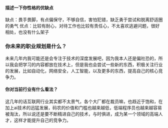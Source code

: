 #### 描述一下你性格的优缺点
缺点：畏手畏脚，有点偏保守，不够自信，害怕犯错，缺乏勇于尝试和脱离舒适圈的勇气
优点：比较有耐心，对待工作也比较有责任心，不太喜欢逃避问题，很好相处，也没有什么架子

### 你未来的职业规划是什么？
未来几年内我可能还是会专注于技术的深度发展吧，因为我本人还是偏社恐的，所以我会把学习的内容都放在技术上，但是我也会尝试一些新的东西，积极关注行业的发展，比如自动化，网络安全，人工智能，以及更多的东西，提高自己的核心竞争力。

#### 你对当前行业有什么看法？
这几年的话互联网行业其实都不太景气，各个大厂都在裁员嘛，也趋近于饱和，在加上ai技术的迅猛发展，码农的价值和门槛也越来越低，低端程序员也越来越容易被淘汰，所以说还是要不断精进自己的技术，与时俱进，成为某一个领域的高端人才，这样才能提升自己的竞争力。